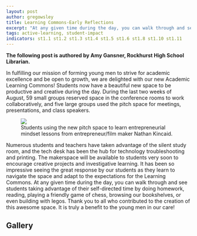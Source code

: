 ```yaml
---
layout: post
author: gregowsley
title: Learning Commons-Early Reflections
excerpt: "At any given time during the day, you can walk through and see students taking advantage of their self-directed time."
tags: active-learning, student-impact
indicators: st1.1 st1.2 st1.3 st1.4 st1.5 st1.6 st1.8 st1.10 st1.11 
---
```

<b> The following post is authored by Amy Gansner, Rockhurst High School Librarian.</b>

In fulfilling our mission of forming young men to strive for academic excellence and be open to growth, we are delighted with our new Academic Learning Commons! Students now have a beautiful new space to be productive and creative during the day. During the last two weeks of August, 59 small groups reserved space in the conference rooms to work collaboratively, and five large groups used the pitch space for meetings, presentations, and class speakers. 

<div class="flex-wrapper">
  <figure>
    <img src="{{ site.baseurl }}/img/LC-8.JPG">
    <figcaption>Students using the new pitch space to learn entrepreneurial mindset lessons from entrepreneur/film maker Nathan Kincaid.</figcaption>
  </figure>
</div>

Numerous students and teachers have taken advantage of the silent study room, and the tech desk has been the hub for technology troubleshooting and printing.  The makerspace will be available to students very soon to encourage creative projects and investigative learning. It has been so impressive seeing the great response by our students as they learn to navigate the space and adapt to the expectations for the Learning Commons. At any given time during the day, you can walk through and see students taking advantage of their self-directed time by doing homework, reading, playing a friendly game of chess, browsing our bookshelves, or even building with legos. Thank you to all who contributed to the creation of this awesome space. It is truly a benefit to the young men in our care!

## Gallery

<div class="row">
  <div class="col-xs-3"><a class="image-popup-vertical-fit" href="/img/LC-6.jpeg" title=""><img src="/img/LC-6.jpeg" alt=""></a></div>
  <div class="col-xs-3"><a class="image-popup-vertical-fit" href="/img/LC-7.JPG" title=""><img src="/img/LC-7.JPG" alt=""></a></div>
  <div class="col-xs-3"><a class="image-popup-vertical-fit" href="/img/LC-3.jpeg" title=""><img src="/img/LC-3.jpeg" alt=""></a></div>
  <div class="col-xs-3"><a class="image-popup-vertical-fit" href="/img/LC-4.jpeg" title=""><img src="/img/LC-4.jpeg" alt=""></a></div>
</div>
<p>&nbsp;</p>
<div class="row">
  <div class="col-xs-3"><a class="image-popup-vertical-fit" href="/img/LC-2.jpeG" title=""><img src="/img/LC-2.jpeg" alt=""></a></div>
  <div class="col-xs-3"><a class="image-popup-vertical-fit" href="/img/LC-5.jpeg" title=""><img src="/img/LC-5.jpeg" alt=""></a></div>
  <div class="col-xs-3"><a class="image-popup-vertical-fit" href="/img/LC-1.jpeg" title=""><img src="/img/LC-1.jpeg" alt=""></a></div>
  <div class="col-xs-3"><a class="image-popup-vertical-fit" href="/img/LC-9.JPG" title=""><img src="/img/LC-9.JPG" alt=""></a></div>
</div>
<p>&nbsp;</p>
